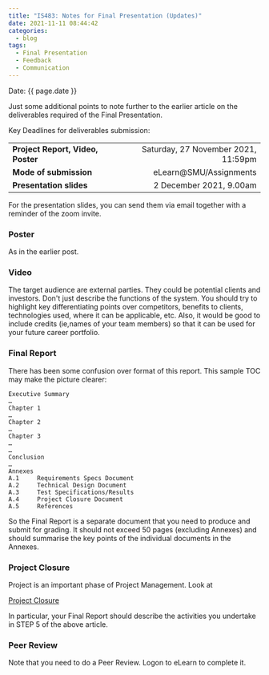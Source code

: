 ```yaml
---
title: "IS483: Notes for Final Presentation (Updates)"
date: 2021-11-11 08:44:42
categories:
  - blog
tags:
  - Final Presentation
  - Feedback
  - Communication
---
```


Date: {{ page.date }}

Just some additional points to note further to the earlier article on the deliverables required of the Final Presentation. 

Key Deadlines for deliverables submission:

|||
-|-:
|**Project Report, Video, Poster**|							Saturday, 27 November 2021, 11:59pm|
|**Mode of submission**           |                          eLearn@SMU/Assignments|
|**Presentation slides**          |	                      	2 December 2021, 9.00am|


For the presentation slides, you can send them via email together with a reminder of the zoom invite.

### Poster

As in the earlier post.

### Video

The target audience are external parties. They could be potential clients and investors. Don't just describe the functions of the system. You should try to highlight key differentiating points over competitors, benefits to clients, technologies used, where it can be applicable, etc. Also, it would be good to include credits (ie,names of your team members) so that it can be used for your future career portfolio.

### Final Report

There has been some confusion over format of this report. This sample TOC may make the picture clearer:

```
Executive Summary
…
Chapter 1
…
Chapter 2
…
Chapter 3
…
…
Conclusion
…
Annexes
A.1     Requirements Specs Document
A.2     Technical Design Document
A.3     Test Specifications/Results
A.4     Project Closure Document
A.5     References
 ```

So the Final Report is a separate document that you need to produce and submit for grading. It should not exceed 50 pages (excluding Annexes) and should summarise the key points of the individual documents in the Annexes. 


### Project Closure

Project is an important phase of Project Management. Look at 

[Project Closure](https://www.lucidchart.com/blog/nailing-the-project-management-closure-process)

In particular, your Final Report should describe the activities you undertake in STEP 5 of the above article.


### Peer Review

Note that you need to do a Peer Review. Logon to eLearn to complete it.


